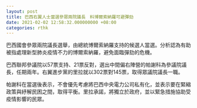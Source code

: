 ```yaml
---
layout: post
title: 巴西右翼人士當選參眾兩院議長　料博爾索納羅可避彈劾
date: 2021-02-02 12:58:32.000000000 +08:00
categories: rthk
---
```


巴西國會參眾兩院議長選舉，由總統博爾索納羅支持的候選人當選。分析認為有助被指處理新型肺炎疫情不力的博爾索納羅，避免面臨彈劾的危機。

巴西聯邦參議院以57票支持、21票反對，選出中間偏右陣營的帕謝科為參議院議長，任期兩年。右翼進步黨的里拉就以302票對145票，取得眾議院議長一職。

帕謝科在當選後表示，不會優先考慮將巴西中央電力公司私有化，並表示要在緊縮政策與紓解民困之間，取得平衡。里拉承諾，將獨立於政府，並以緊急措施協助受疫情影響的民眾。
